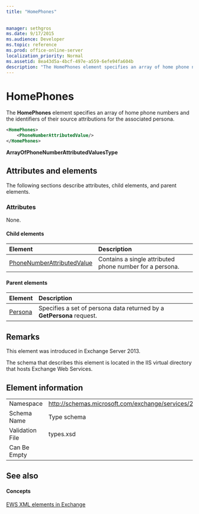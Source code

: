 ```yaml
---
title: "HomePhones"
 
 
manager: sethgros
ms.date: 9/17/2015
ms.audience: Developer
ms.topic: reference
ms.prod: office-online-server
localization_priority: Normal
ms.assetid: 8ea43d5a-4bcf-497e-a559-6efe94fa604b
description: "The HomePhones element specifies an array of home phone numbers and the identifiers of their source attributions for the associated persona."
---
```


# HomePhones

The **HomePhones** element specifies an array of home phone numbers and the identifiers of their source attributions for the associated persona. 
  
```XML
<HomePhones>
    <PhoneNumberAttributedValue/>
</HomePhones>
```

 **ArrayOfPhoneNumberAttributedValuesType**
## Attributes and elements

The following sections describe attributes, child elements, and parent elements.
  
### Attributes

None.
  
#### Child elements

|**Element**|**Description**|
|:-----|:-----|
|[PhoneNumberAttributedValue](phonenumberattributedvalue.md) <br/> |Contains a single attributed phone number for a persona.  <br/> |
   
#### Parent elements

|**Element**|**Description**|
|:-----|:-----|
|[Persona](persona.md) <br/> |Specifies a set of persona data returned by a **GetPersona** request.  <br/> |
   
## Remarks

This element was introduced in Exchange Server 2013.
  
The schema that describes this element is located in the IIS virtual directory that hosts Exchange Web Services.
  
## Element information

|||
|:-----|:-----|
|Namespace  <br/> |http://schemas.microsoft.com/exchange/services/2006/types  <br/> |
|Schema Name  <br/> |Type schema  <br/> |
|Validation File  <br/> |types.xsd  <br/> |
|Can Be Empty  <br/> ||
   
## See also

#### Concepts

[EWS XML elements in Exchange](ews-xml-elements-in-exchange.md)

